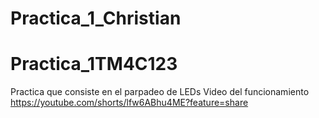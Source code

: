 # Practica_1_Christian
# Practica_1TM4C123
Practica que consiste en el parpadeo de LEDs 
Video del funcionamiento 
https://youtube.com/shorts/lfw6ABhu4ME?feature=share
